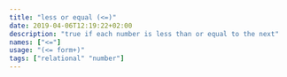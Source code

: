 ```yaml
---
title: "less or equal (<=)"
date: 2019-04-06T12:19:22+02:00
description: "true if each number is less than or equal to the next"
names: ["<="]
usage: "(<= form+)"
tags: ["relational" "number"]
---
```

